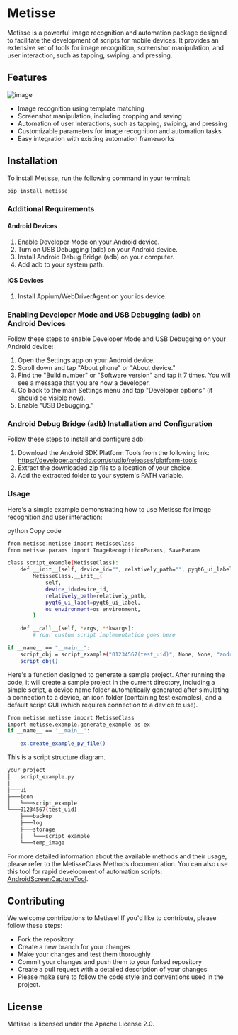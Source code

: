 # Metisse

Metisse is a powerful image recognition and automation package designed to facilitate the development of scripts for mobile devices. It provides an extensive set of tools for image recognition, screenshot manipulation, and user interaction, such as tapping, swiping, and pressing.

## Features

![image](./demo.gif)

- Image recognition using template matching
- Screenshot manipulation, including cropping and saving
- Automation of user interactions, such as tapping, swiping, and pressing
- Customizable parameters for image recognition and automation tasks
- Easy integration with existing automation frameworks

## Installation

To install Metisse, run the following command in your terminal:

```bash
pip install metisse
```

### Additional Requirements

#### Android Devices

1. Enable Developer Mode on your Android device.
2. Turn on USB Debugging (adb) on your Android device.
3. Install Android Debug Bridge (adb) on your computer.
4. Add adb to your system path.

#### iOS Devices

1. Install Appium/WebDriverAgent on your ios device.

### Enabling Developer Mode and USB Debugging (adb) on Android Devices

Follow these steps to enable Developer Mode and USB Debugging on your Android device:

1. Open the Settings app on your Android device.
2. Scroll down and tap "About phone" or "About device."
3. Find the "Build number" or "Software version" and tap it 7 times. You will see a message that you are now a developer.
4. Go back to the main Settings menu and tap "Developer options" (it should be visible now).
5. Enable "USB Debugging."

### Android Debug Bridge (adb) Installation and Configuration

Follow these steps to install and configure adb:

1. Download the Android SDK Platform Tools from the following link: https://developer.android.com/studio/releases/platform-tools
2. Extract the downloaded zip file to a location of your choice.
3. Add the extracted folder to your system's PATH variable.

### Usage
Here's a simple example demonstrating how to use Metisse for image recognition and user interaction:

python
Copy code
```bash
from metisse.metisse import MetisseClass
from metisse.params import ImageRecognitionParams, SaveParams

class script_example(MetisseClass):
    def __init__(self, device_id="", relatively_path="", pyqt6_ui_label={}, os_environment=""):
        MetisseClass.__init__(
            self,
            device_id=device_id,
            relatively_path=relatively_path,
            pyqt6_ui_label=pyqt6_ui_label,
            os_environment=os_environment,
        )

    def __call__(self, *args, **kwargs):
        # Your custom script implementation goes here

if __name__ == "__main__":
    script_obj = script_example("01234567(test_uid)", None, None, "android")
    script_obj()
```

Here's a function designed to generate a sample project. After running the code, it will create a sample project in the current directory, including a simple script, a device name folder automatically generated after simulating a connection to a device, an icon folder (containing test examples), and a default script GUI (which requires connection to a device to use).
```bash
from metisse.metisse import MetisseClass
import metisse.example.generate_example as ex
if __name__ == '__main__':

    ex.create_example_py_file()
```
This is a script structure diagram.
```bash
your project
│   script_example.py
│
├───ui
├───icon
│   └───script_example
└───01234567(test_uid)
    ├───backup
    ├───log
    ├───storage
    │   └───script_example
    └───temp_image
```
For more detailed information about the available methods and their usage, please refer to the MetisseClass Methods documentation.
You can also use this tool for rapid development of automation scripts: [AndroidScreenCaptureTool](https://github.com/weekanda7/AndroidScreenCaptureTool).


## Contributing
We welcome contributions to Metisse! If you'd like to contribute, please follow these steps:
- Fork the repository
- Create a new branch for your changes
- Make your changes and test them thoroughly
- Commit your changes and push them to your forked repository
- Create a pull request with a detailed description of your changes
- Please make sure to follow the code style and conventions used in the project.

## License
Metisse is licensed under the Apache License 2.0.
